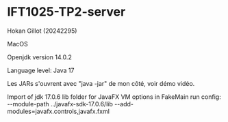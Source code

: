 # IFT1025-TP2-server 
Hokan Gillot (20242295)

MacOS

Openjdk version 14.0.2

Language level: Java 17

Les JARs s'ouvrent avec "java -jar" de mon côté, voir démo vidéo. 

Import of jdk 17.0.6 lib folder for JavaFX
VM options in FakeMain run config: --module-path ../javafx-sdk-17.0.6/lib --add-modules=javafx.controls,javafx.fxml
